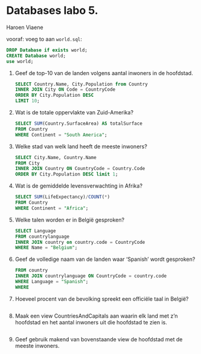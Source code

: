 Databases labo 5.
=================

Haroen Viaene

vooraf: voeg to aan `world.sql`:

```SQL
DROP Database if exists world;
CREATE Database world;
use world;
```


1. Geef de top-10 van de landen volgens aantal inwoners in de hoofdstad.

    ```SQL
    SELECT Country.Name, City.Population from Country
    INNER JOIN City ON Code = CountryCode
    ORDER BY City.Population DESC
    LIMIT 10;
    ```

2. Wat is de totale oppervlakte van Zuid-Amerika?

    ```SQL
    SELECT SUM(Country.SurfaceArea) AS totalSurface
    FROM Country
    WHERE Continent = "South America";
    ```


3. Welke stad van welk land heeft de meeste inwoners?

    ```SQL
    SELECT City.Name, Country.Name
    FROM City
    INNER JOIN Country ON CountryCode = Country.Code
    ORDER BY City.Population DESC limit 1;
    ```

4. Wat is de gemiddelde levensverwachting in Afrika?

    ```SQL
    SELECT SUM(LifeExpectancy)/COUNT(*)
    FROM Country
    WHERE Continent = "Africa";
    ```

5. Welke talen worden er in België gesproken?

    ```SQL
    SELECT Language
    FROM countrylanguage
    INNER JOIN country on country.code = CountryCode
    WHERE Name = "Belgium";
    ```

6. Geef de volledige naam van de landen waar ‘Spanish’ wordt gesproken?

    ```SQL
    FROM country
    INNER JOIN countrylanguage ON CountryCode = country.code
    WHERE Language = "Spanish";
    WHERE
    ```

7. Hoeveel procent van de bevolking spreekt een officiële taal in België?

    ```SQL
    ```

8. Maak een view CountriesAndCapitals aan waarin elk land met z’n hoofdstad en het aantal inwoners uit die hoofdstad te zien is.

    ```SQL
    ```

9. Geef gebruik makend van bovenstaande view de hoofdstad met de meeste inwoners.

    ```SQL
    ```
